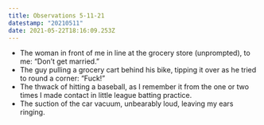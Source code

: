 ```yaml
---
title: Observations 5-11-21
datestamp: "20210511"
date: 2021-05-22T18:16:09.253Z
---
```

- The woman in front of me in line at the grocery store (unprompted), to me: “Don’t get married.”
- The guy pulling a grocery cart behind his bike, tipping it over as he tried to round a corner: “Fuck!”
- The thwack of hitting a baseball, as I remember it from the one or two times I made contact in little league batting practice.
- The suction of the car vacuum, unbearably loud, leaving my ears ringing.